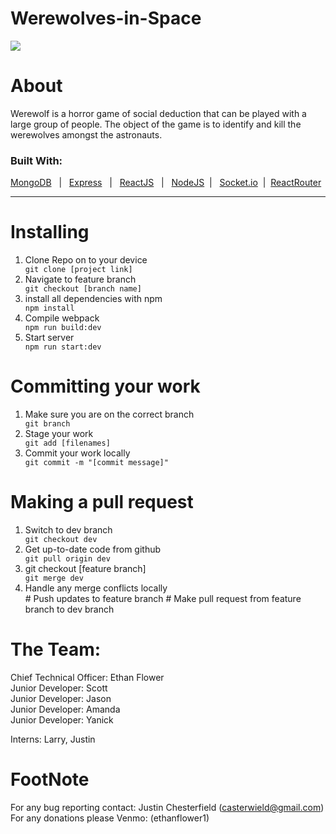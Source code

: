 # Werewolves-in-Space
<img src="https://imgur.com/gNzcHHP.png" />

# About
 Werewolf is a horror game of social deduction that can be played with a large group of people. The object of the game is to identify and kill the  werewolves amongst the astronauts. 
 <h3>Built With:</h3>
  <a href='#'>MongoDB</a>
 &#160; | &#160;
  <a href='#'>Express</a>
 &#160; | &#160;
  <a href='#'>ReactJS</a>
  &#160; | &#160;
  <a href='#'>NodeJS</a>
  &#160;| &#160;
  <a href='#'>Socket.io</a>
  &#160;|&#160;
  <a href='#'>ReactRouter</a>
    
 <hr>


# Installing
<ol>
  <li>Clone Repo on to your device</li>
  <code>git clone [project link] </code>
  <li>Navigate to feature branch</li>
  <code>git checkout [branch name]</code>
  <li>install all dependencies with npm</li>
  <code>npm install</code>
  <li>Compile webpack</li>
  <code>npm run build:dev</code>
  <li>Start server</li>
  <code>npm run start:dev</code>
</ol>

# Committing your work
<ol>
  <li>Make sure you are on the correct branch</li>
  <code>git branch</code>
  <li>Stage your work</li>
  <code>git add [filenames]</code>
  <li>Commit your work locally</li>
  <code>git commit -m "[commit message]"</code>
 
</ol>

# Making a pull request
<ol>
   <li>Switch to dev branch</li>
  <code>git checkout dev</code>
  <li>Get up-to-date code from github</li>
  <code>git pull origin dev</code>
  <li>git checkout [feature branch]</li>
  <code>git merge dev</code>
  <li>Handle any merge conflicts locally</li>
  # Push updates to feature branch
  # Make pull request from feature branch to dev branch
</ol>

# The Team:
Chief Technical Officer: Ethan Flower  <br>
Junior Developer: Scott <br>
Junior Developer: Jason <br>
Junior Developer: Amanda <br>
Junior Developer: Yanick <br>

Interns: Larry, Justin



# FootNote
For any bug reporting contact: Justin Chesterfield (casterwield@gmail.com)
For any donations please Venmo: (ethanflower1)

